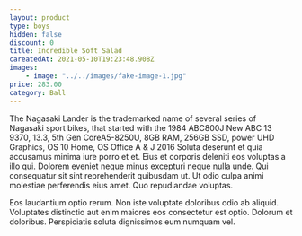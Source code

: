 ```yaml
---
layout: product
type: boys
hidden: false
discount: 0
title: Incredible Soft Salad
careatedAt: 2021-05-10T19:23:48.908Z
images:
    - image: "../../images/fake-image-1.jpg"
price: 283.00
category: Ball
---
```

The Nagasaki Lander is the trademarked name of several series of Nagasaki sport bikes, that started with the 1984 ABC800J
New ABC 13 9370, 13.3, 5th Gen CoreA5-8250U, 8GB RAM, 256GB SSD, power UHD Graphics, OS 10 Home, OS Office A & J 2016
Soluta deserunt et quia accusamus minima iure porro et et. Eius et corporis deleniti eos voluptas a illo qui. Dolorem eveniet neque minus excepturi neque nulla unde. Qui consequatur sit sint reprehenderit quibusdam ut. Ut odio culpa animi molestiae perferendis eius amet. Quo repudiandae voluptas.
 Eos laudantium optio rerum. Non iste voluptate doloribus odio ab aliquid. Voluptates distinctio aut enim maiores eos consectetur est optio. Dolorum et doloribus. Perspiciatis soluta dignissimos eum numquam vel.
